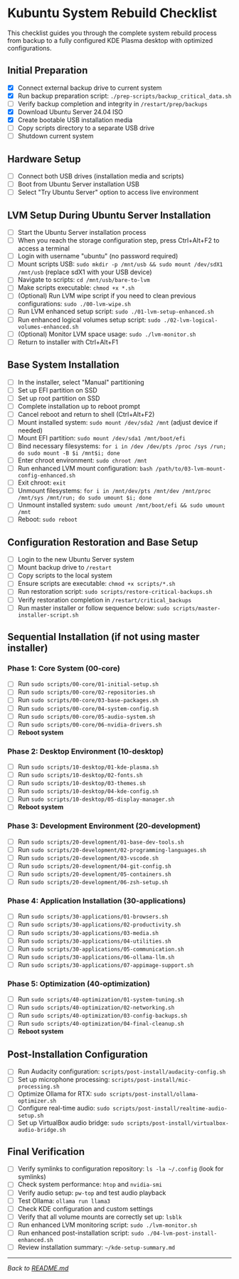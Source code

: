 # Kubuntu System Rebuild Checklist

This checklist guides you through the complete system rebuild process from backup to a fully configured KDE Plasma desktop with optimized configurations.

## Initial Preparation

- [X] Connect external backup drive to current system
- [X] Run backup preparation script: `./prep-scripts/backup_critical_data.sh`
- [ ] Verify backup completion and integrity in `/restart/prep/backups`
- [X] Download Ubuntu Server 24.04 ISO
- [X] Create bootable USB installation media
- [ ] Copy scripts directory to a separate USB drive
- [ ] Shutdown current system

## Hardware Setup

- [ ] Connect both USB drives (installation media and scripts)
- [ ] Boot from Ubuntu Server installation USB
- [ ] Select "Try Ubuntu Server" option to access live environment

## LVM Setup During Ubuntu Server Installation

- [ ] Start the Ubuntu Server installation process
- [ ] When you reach the storage configuration step, press Ctrl+Alt+F2 to access a terminal
- [ ] Login with username "ubuntu" (no password required)
- [ ] Mount scripts USB: `sudo mkdir -p /mnt/usb && sudo mount /dev/sdX1 /mnt/usb` (replace sdX1 with your USB device)
- [ ] Navigate to scripts: `cd /mnt/usb/bare-to-lvm`
- [ ] Make scripts executable: `chmod +x *.sh`
- [ ] (Optional) Run LVM wipe script if you need to clean previous configurations: `sudo ./00-lvm-wipe.sh`
- [ ] Run LVM enhanced setup script: `sudo ./01-lvm-setup-enhanced.sh`
- [ ] Run enhanced logical volumes setup script: `sudo ./02-lvm-logical-volumes-enhanced.sh`
- [ ] (Optional) Monitor LVM space usage: `sudo ./lvm-monitor.sh`
- [ ] Return to installer with Ctrl+Alt+F1

## Base System Installation

- [ ] In the installer, select "Manual" partitioning
- [ ] Set up EFI partition on SSD
- [ ] Set up root partition on SSD
- [ ] Complete installation up to reboot prompt
- [ ] Cancel reboot and return to shell (Ctrl+Alt+F2)
- [ ] Mount installed system: `sudo mount /dev/sda2 /mnt` (adjust device if needed)
- [ ] Mount EFI partition: `sudo mount /dev/sda1 /mnt/boot/efi`
- [ ] Bind necessary filesystems: `for i in /dev /dev/pts /proc /sys /run; do sudo mount -B $i /mnt$i; done`
- [ ] Enter chroot environment: `sudo chroot /mnt`
- [ ] Run enhanced LVM mount configuration: `bash /path/to/03-lvm-mount-config-enhanced.sh`
- [ ] Exit chroot: `exit`
- [ ] Unmount filesystems: `for i in /mnt/dev/pts /mnt/dev /mnt/proc /mnt/sys /mnt/run; do sudo umount $i; done`
- [ ] Unmount installed system: `sudo umount /mnt/boot/efi && sudo umount /mnt`
- [ ] Reboot: `sudo reboot`

## Configuration Restoration and Base Setup

- [ ] Login to the new Ubuntu Server system
- [ ] Mount backup drive to `/restart`
- [ ] Copy scripts to the local system
- [ ] Ensure scripts are executable: `chmod +x scripts/*.sh`
- [ ] Run restoration script: `sudo scripts/restore-critical-backups.sh`
- [ ] Verify restoration completion in `/restart/critical_backups`
- [ ] Run master installer or follow sequence below: `sudo scripts/master-installer-script.sh`

## Sequential Installation (if not using master installer)

### Phase 1: Core System (00-core)
- [ ] Run `sudo scripts/00-core/01-initial-setup.sh`
- [ ] Run `sudo scripts/00-core/02-repositories.sh`
- [ ] Run `sudo scripts/00-core/03-base-packages.sh`
- [ ] Run `sudo scripts/00-core/04-system-config.sh`
- [ ] Run `sudo scripts/00-core/05-audio-system.sh`
- [ ] Run `sudo scripts/00-core/06-nvidia-drivers.sh`
- [ ] **Reboot system**

### Phase 2: Desktop Environment (10-desktop)
- [ ] Run `sudo scripts/10-desktop/01-kde-plasma.sh`
- [ ] Run `sudo scripts/10-desktop/02-fonts.sh`
- [ ] Run `sudo scripts/10-desktop/03-themes.sh`
- [ ] Run `sudo scripts/10-desktop/04-kde-config.sh`
- [ ] Run `sudo scripts/10-desktop/05-display-manager.sh`
- [ ] **Reboot system**

### Phase 3: Development Environment (20-development)
- [ ] Run `sudo scripts/20-development/01-base-dev-tools.sh`
- [ ] Run `sudo scripts/20-development/02-programming-languages.sh`
- [ ] Run `sudo scripts/20-development/03-vscode.sh`
- [ ] Run `sudo scripts/20-development/04-git-config.sh`
- [ ] Run `sudo scripts/20-development/05-containers.sh`
- [ ] Run `sudo scripts/20-development/06-zsh-setup.sh`

### Phase 4: Application Installation (30-applications)
- [ ] Run `sudo scripts/30-applications/01-browsers.sh`
- [ ] Run `sudo scripts/30-applications/02-productivity.sh`
- [ ] Run `sudo scripts/30-applications/03-media.sh`
- [ ] Run `sudo scripts/30-applications/04-utilities.sh`
- [ ] Run `sudo scripts/30-applications/05-communication.sh`
- [ ] Run `sudo scripts/30-applications/06-ollama-llm.sh`
- [ ] Run `sudo scripts/30-applications/07-appimage-support.sh`

### Phase 5: Optimization (40-optimization)
- [ ] Run `sudo scripts/40-optimization/01-system-tuning.sh`
- [ ] Run `sudo scripts/40-optimization/02-networking.sh`
- [ ] Run `sudo scripts/40-optimization/03-config-backups.sh`
- [ ] Run `sudo scripts/40-optimization/04-final-cleanup.sh`
- [ ] **Reboot system**

## Post-Installation Configuration

- [ ] Run Audacity configuration: `scripts/post-install/audacity-config.sh`
- [ ] Set up microphone processing: `scripts/post-install/mic-processing.sh`
- [ ] Optimize Ollama for RTX: `sudo scripts/post-install/ollama-optimizer.sh`
- [ ] Configure real-time audio: `sudo scripts/post-install/realtime-audio-setup.sh`
- [ ] Set up VirtualBox audio bridge: `sudo scripts/post-install/virtualbox-audio-bridge.sh`

## Final Verification

- [ ] Verify symlinks to configuration repository: `ls -la ~/.config` (look for symlinks) 
- [ ] Check system performance: `htop` and `nvidia-smi`
- [ ] Verify audio setup: `pw-top` and test audio playback
- [ ] Test Ollama: `ollama run llama3`
- [ ] Check KDE configuration and custom settings
- [ ] Verify that all volume mounts are correctly set up: `lsblk`
- [ ] Run enhanced LVM monitoring script: `sudo ./lvm-monitor.sh`
- [ ] Run enhanced post-installation script: `sudo ./04-lvm-post-install-enhanced.sh`
- [ ] Review installation summary: `~/kde-setup-summary.md`

---

*Back to [README.md](README.md)*
